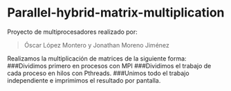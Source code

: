 # Parallel-hybrid-matrix-multiplication

Proyecto de multiprocesadores realizado por:
  >Óscar López Montero y
  >Jonathan Moreno Jiménez

Realizamos la multiplicación de matrices de la siguiente forma:
  ###Dividimos primero en procesos con MPI
  ###Dividimos el trabajo de cada proceso en hilos con Pthreads.
  ###Unimos todo el trabajo independiente e imprimimos el resultado por pantalla.

